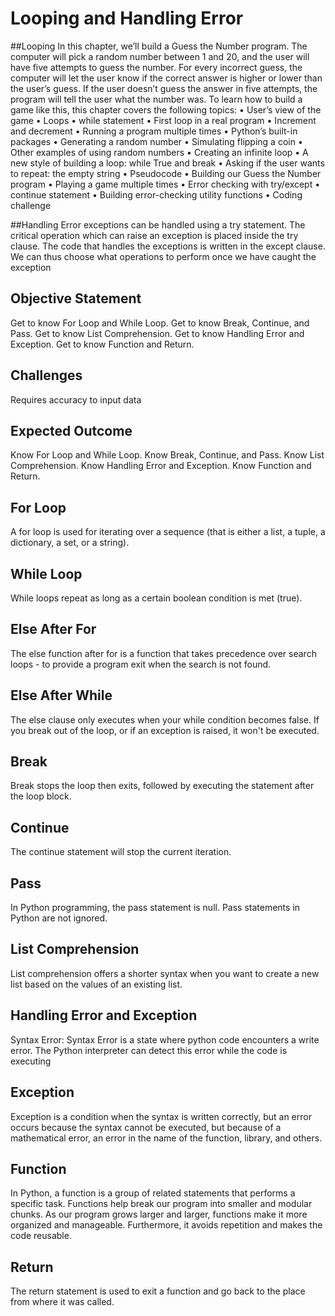# Looping and Handling Error

##Looping
In this chapter, we’ll build a Guess the Number program. The computer will pick a 
random number between 1 and 20, and the user will have five attempts to guess the 
number. For every incorrect guess, the computer will let the user know if the correct 
answer is higher or lower than the user’s guess. If the user doesn’t guess the answer in 
five attempts, the program will tell the user what the number was.
To learn how to build a game like this, this chapter covers the following topics:
• User’s view of the game
• Loops
• while statement
• First loop in a real program
• Increment and decrement
• Running a program multiple times
• Python’s built-in packages
• Generating a random number
• Simulating flipping a coin
• Other examples of using random numbers
• Creating an infinite loop
• A new style of building a loop: while True and break
• Asking if the user wants to repeat: the empty string
• Pseudocode
• Building our Guess the Number program
• Playing a game multiple times
• Error checking with try/except
• continue statement
• Building error-checking utility functions
• Coding challenge

##Handling Error
exceptions can be handled using a try statement. The critical operation which can raise an exception is placed inside the try clause. The code that handles the exceptions is written in the except clause. We can thus choose what operations to perform once we have caught the exception


## Objective Statement
Get to know For Loop and While Loop.
Get to know Break, Continue, and Pass.
Get to know List Comprehension.
Get to know Handling Error and Exception.
Get to know Function and Return.

## Challenges
Requires accuracy to input data

## Expected Outcome
Know For Loop and While Loop.
Know Break, Continue, and Pass.
Know List Comprehension.
Know Handling Error and Exception.
Know Function and Return.

## For Loop
A for loop is used for iterating over a sequence (that is either a list, a tuple, a dictionary, a set, or a string).

## While Loop
While loops repeat as long as a certain boolean condition is met (true).

## Else After For
The else function after for is a function that takes precedence over search loops - to provide a program exit when the search is not found.

## Else After While
The else clause only executes when your while condition becomes false. If you break out of the loop, or if an exception is raised, it won't be executed.

## Break
Break stops the loop then exits, followed by executing the statement after the loop block.

## Continue
The continue statement will stop the current iteration.

## Pass
In Python programming, the pass statement is null. Pass statements in Python are not ignored.

## List Comprehension
List comprehension offers a shorter syntax when you want to create a new list based on the values of an existing list.

## Handling Error and Exception
Syntax Error: Syntax Error is a state where python code encounters a write error. The Python interpreter can detect this error while the code is executing

## Exception
Exception is a condition when the syntax is written correctly, but an error occurs because the syntax cannot be executed, but because of a mathematical error, an error in the name of the function, library, and others.

## Function
In Python, a function is a group of related statements that performs a specific task. Functions help break our program into smaller and modular chunks. As our program grows larger and larger, functions make it more organized and manageable. Furthermore, it avoids repetition and makes the code reusable.

## Return
The return statement is used to exit a function and go back to the place from where it was called.
